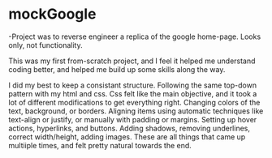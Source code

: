# mockGoogle
-Project was to reverse engineer a replica of the google home-page. Looks only, not functionality.


This was my first from-scratch project, and I feel it helped me understand coding better, and helped me build up some skills along the way.

I did my best to keep a consistant structure. Following the same top-down pattern with my html and css. Css felt like the main objective, and it 
  took a lot of different modifications to get everything right. Changing colors of the text, background, or borders. Aligning items using automatic techniques
  like text-align or justify, or manually with padding or margins. Setting up hover actions, hyperlinks, and buttons. Adding shadows, removing underlines,
  correct width/height, adding images. These are all things that came up multiiple times, and felt pretty natural towards the end. 
